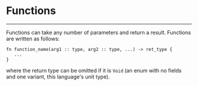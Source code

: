 # Functions
---

Functions can take any number of parameters and return a result.
Functions are written as follows:
```
fn function_name(arg1 :: type, arg2 :: type, ...) -> ret_type {
   ...
}
```
where the return type can be omitted if it is `Void`
(an enum with no fields and one variant, this language's unit type).

